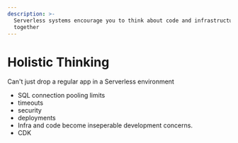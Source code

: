 ```yaml
---
description: >-
  Serverless systems encourage you to think about code and infrastructure
  together
---
```


# Holistic Thinking

Can't just drop a regular app in a Serverless environment

* SQL connection pooling limits
* timeouts
* security
* deployments
* Infra and code become inseperable development concerns.&#x20;
* CDK
